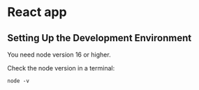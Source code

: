 # React app

## Setting Up the Development Environment 

You need node version 16 or higher.

Check the node version in a terminal:

```shell
node -v
```
